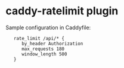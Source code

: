 # caddy-ratelimit plugin

Sample configuration in Caddyfile:

```
   rate_limit /api/* {
      by_header Authorization
      max_requests 180
      window_length 500
   }
```
